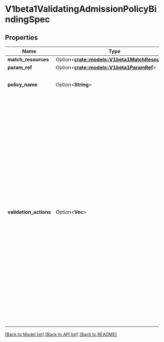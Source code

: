 # V1beta1ValidatingAdmissionPolicyBindingSpec

## Properties

Name | Type | Description | Notes
------------ | ------------- | ------------- | -------------
**match_resources** | Option<[**crate::models::V1beta1MatchResources**](v1beta1.MatchResources.md)> |  | [optional]
**param_ref** | Option<[**crate::models::V1beta1ParamRef**](v1beta1.ParamRef.md)> |  | [optional]
**policy_name** | Option<**String**> | PolicyName references a ValidatingAdmissionPolicy name which the ValidatingAdmissionPolicyBinding binds to. If the referenced resource does not exist, this binding is considered invalid and will be ignored Required. | [optional]
**validation_actions** | Option<**Vec<String>**> | validationActions declares how Validations of the referenced ValidatingAdmissionPolicy are enforced. If a validation evaluates to false it is always enforced according to these actions.  Failures defined by the ValidatingAdmissionPolicy's FailurePolicy are enforced according to these actions only if the FailurePolicy is set to Fail, otherwise the failures are ignored. This includes compilation errors, runtime errors and misconfigurations of the policy.  validationActions is declared as a set of action values. Order does not matter. validationActions may not contain duplicates of the same action.  The supported actions values are:  \"Deny\" specifies that a validation failure results in a denied request.  \"Warn\" specifies that a validation failure is reported to the request client in HTTP Warning headers, with a warning code of 299. Warnings can be sent both for allowed or denied admission responses.  \"Audit\" specifies that a validation failure is included in the published audit event for the request. The audit event will contain a `validation.policy.admission.k8s.io/validation_failure` audit annotation with a value containing the details of the validation failures, formatted as a JSON list of objects, each with the following fields: - message: The validation failure message string - policy: The resource name of the ValidatingAdmissionPolicy - binding: The resource name of the ValidatingAdmissionPolicyBinding - expressionIndex: The index of the failed validations in the ValidatingAdmissionPolicy - validationActions: The enforcement actions enacted for the validation failure Example audit annotation: `\"validation.policy.admission.k8s.io/validation_failure\": \"[{\"message\": \"Invalid value\", {\"policy\": \"policy.example.com\", {\"binding\": \"policybinding.example.com\", {\"expressionIndex\": \"1\", {\"validationActions\": [\"Audit\"]}]\"`  Clients should expect to handle additional values by ignoring any values not recognized.  \"Deny\" and \"Warn\" may not be used together since this combination needlessly duplicates the validation failure both in the API response body and the HTTP warning headers.  Required. | [optional]

[[Back to Model list]](../README.md#documentation-for-models) [[Back to API list]](../README.md#documentation-for-api-endpoints) [[Back to README]](../README.md)


